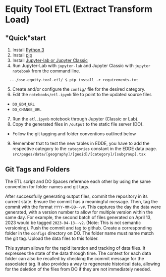# Equity Tool ETL (Extract Transform Load)

## "Quick"start

1. Install [Python 3](https://www.python.org/)
2. Install [pip](https://pip.pypa.io/en/stable/installation/)
3. Install [Jupyter-lab or Jupyter Classic](https://jupyter.org/install)
4. Run Jupyter-Lab with `jupyter-lab` and Jupyter Classic with `jupyter notebook` from the command line.
```
  .../ose-equity-tool-etl/ $ pip install -r requirements.txt
```
5. Create and/or configure the `config/` file for the desired category.
6. Edit the `notebooks/etl.ipynb` file to point to the updated source files
  - `DO_EDM_URL`
  - `DO_CHANGE_URL`
7. Run the `etl.ipynb` notebook through Jupyter (Classic or Lab).
8. Copy the generated files in `/output` to the static file server (DO).
 - Follow the git tagging and folder conventions outlined below
9. Remember that to test the new tables in EDDE, you have to add the respective category to the
`categories` constant in the EDDE data page. `src/pages/data/[geography]/[geoid]/[category]/[subgroup].tsx`

## Git Tags and Folders
The ETL script and DO Spaces reference each other by using the same convention for folder names and git tags.

After successfully generating output files, commit the repository in its current state. Ensure the commit has a meaningful message. Then, tag the commit with the format `YYYY-MM-DD--v#`. This captures the day the data were generated, with a version number to allow for multiple version within the same day. For example, the second batch of files generated on April 13, 2023 would be tagged `2023-04-13--v2`. (Note: This is not semantic versioning). Push the commit and tag to github. Create a corresponding folder in the `configs` directory on DO. The folder name must name match the git tag. Upload the data files to this folder.

This system allows for the rapid iteration and tracking of data files. It expresses the state of the data through time. The context for each data folder can also be recalled by checking the commit message for the associated tag. It also provides a way to regenerate historical data, allowing for the deletion of the files from DO if they are not immediately needed.
